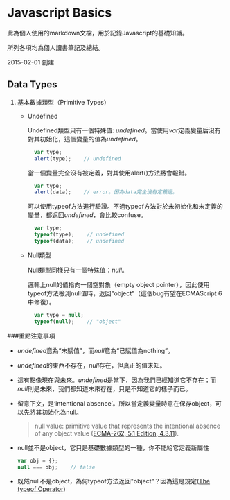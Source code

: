 # Javascript Basics
此為個人使用的markdown文檔，用於記錄Javascript的基礎知識。

所列各項均為個人讀書筆記及總結。

2015-02-01 創建


## Data Types

1. 基本數據類型（Primitive Types）

   * Undefined

     Undefined類型只有一個特殊值: *undefined*。當使用*var*定義變量后沒有對其初始化，這個變量的值為*undefined*。
     
     ```javascript
       var type;
       alert(type);    // undefined
     ```
     
     當一個變量完全沒有被定義，對其使用alert()方法將會報錯。
     
     ```javascript
       var type;
       alert(data);    // error。因為data完全沒有定義過。
     ```
     
     
     可以使用typeof方法進行驗證。不過typeof方法對於未初始化和未定義的變量，都返回*undefined*，會比較confuse。
     
     ```javascript
       var type;
       typeof(type);    // undefined
       typeof(data);    // undefined
     ```
   * Null類型
     
     Null類型同樣只有一個特殊值：*null*。
     
     邏輯上null的值指向一個空對象（empty object pointer），因此使用typeof方法檢測null值時，返回"object"（這個bug有望在ECMAScript 6中修復）。
     
     ```javascript
       var type = null;
       typeof(null);    // "object"
     ```
     
###重點注意事項
     
* *undefined*意為“未賦值”，而*null*意為“已賦值為nothing”。
     
* *undefined*的東西不存在，*null*存在，但真正的值未知。
       
* 這有點像現在與未來。*undefined*是當下，因為我們已經知道它不存在；而*null*則是未來，我們都知道未來存在，只是不知道它的樣子而已。
       
* 留意下文，是‘intentional absence’。所以當定義變量時意在保存object，可以先將其初始化為null。
  > null value: primitive value that represents the intentional absence of any object value ([ECMA-262, 5.1 Edition, 4.3.11](http://www.ecma-international.org/ecma-262/5.1/#sec-4.3.11)).
       
     
* null並不是object，它只是基礎數據類型的一種，你不能給它定義新屬性
       
  ```javascript
  var obj = {};
  null === obj;    // false
  ```     
     

* 既然null不是object，為何typeof方法返回"object"？因為這是規定([The typeof Operator](http://www.ecma-international.org/ecma-262/5.1/#sec-11.4.3))
     
            
   	  
     
